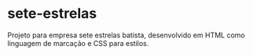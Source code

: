 # sete-estrelas
Projeto para empresa sete estrelas batista, desenvolvido em HTML como linguagem de marcação e CSS para estilos.
